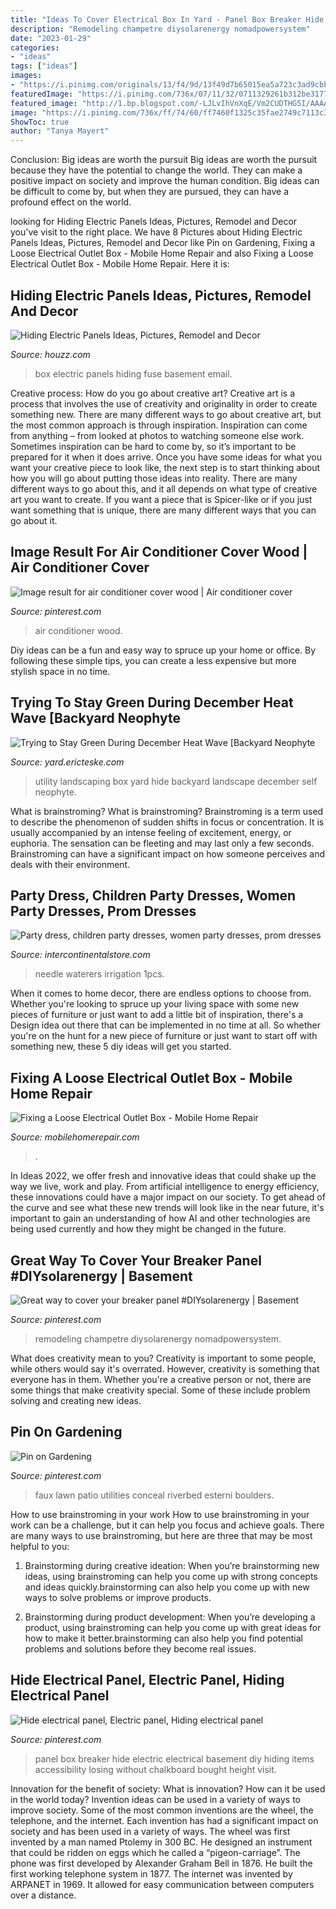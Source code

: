 ```yaml
---
title: "Ideas To Cover Electrical Box In Yard - Panel Box Breaker Hide Electric Electrical Basement Diy Hiding Items Accessibility Losing Without Chalkboard Bought Height Visit"
description: "Remodeling champetre diysolarenergy nomadpowersystem"
date: "2023-01-29"
categories:
- "ideas"
tags: ["ideas"]
images:
- "https://i.pinimg.com/originals/13/f4/9d/13f49d7b65015ea5a723c3ad9cbb1a7a.jpg"
featuredImage: "https://i.pinimg.com/736x/07/11/32/0711329261b312be3177d5b977b9b320--landscaping-rocks-utility-box-landscaping.jpg"
featured_image: "http://1.bp.blogspot.com/-LJLvIhVnXqE/Vm2CUDTHG5I/AAAAAAAAIP8/mN1D-GwBZ40/s1600/utility%2Bbox%2Blandscaping.JPG"
image: "https://i.pinimg.com/736x/ff/74/60/ff7460f1325c35fae2749c7113c3dedd.jpg"
ShowToc: true
author: "Tanya Mayert"
---
```



Conclusion: Big ideas are worth the pursuit
Big ideas are worth the pursuit because they have the potential to change the world. They can make a positive impact on society and improve the human condition. Big ideas can be difficult to come by, but when they are pursued, they can have a profound effect on the world.

	

		
looking for Hiding Electric Panels Ideas, Pictures, Remodel and Decor you've visit to the right place. We have 8 Pictures about Hiding Electric Panels Ideas, Pictures, Remodel and Decor like Pin on Gardening, Fixing a Loose Electrical Outlet Box - Mobile Home Repair and also Fixing a Loose Electrical Outlet Box - Mobile Home Repair. Here it is:
		
    
## Hiding Electric Panels Ideas, Pictures, Remodel And Decor

<img loading=lazy src="https://st.hzcdn.com/fimgs/2fd1340f03f38f61_0889-w500-h666-b0-p0--transitional-basement.jpg" onerror="this.onerror=null;this.src='https://tse1.mm.bing.net/th?id=OIP.apoGgw5-nJM0rjpZY9iUZQHaJ3&amp;pid=15.1';" alt="Hiding Electric Panels Ideas, Pictures, Remodel and Decor">

_Source: houzz.com_

>box electric panels hiding fuse basement email. 

	

Creative process: How do you go about creative art?
Creative art is a process that involves the use of creativity and originality in order to create something new. There are many different ways to go about creative art, but the most common approach is through inspiration. Inspiration can come from anything – from looked at photos to watching someone else work. Sometimes inspiration can be hard to come by, so it’s important to be prepared for it when it does arrive. Once you have some ideas for what you want your creative piece to look like, the next step is to start thinking about how you will go about putting those ideas into reality. There are many different ways to go about this, and it all depends on what type of creative art you want to create. If you want a piece that is Spicer-like or if you just want something that is unique, there are many different ways that you can go about it.

    
## Image Result For Air Conditioner Cover Wood | Air Conditioner Cover

<img loading=lazy src="https://i.pinimg.com/736x/51/dd/b7/51ddb7193d5616a1a9f0e3a7f195fcd6.jpg" onerror="this.onerror=null;this.src='https://tse2.mm.bing.net/th?id=OIP.hY4wu53UEGx51XJOfkwFKgHaJ3&amp;pid=15.1';" alt="Image result for air conditioner cover wood | Air conditioner cover">

_Source: pinterest.com_

>air conditioner wood. 

	

Diy ideas can be a fun and easy way to spruce up your home or office. By following these simple tips, you can create a less expensive but more stylish space in no time.

    
## Trying To Stay Green During December Heat Wave [Backyard Neophyte

<img loading=lazy src="http://1.bp.blogspot.com/-LJLvIhVnXqE/Vm2CUDTHG5I/AAAAAAAAIP8/mN1D-GwBZ40/s1600/utility%2Bbox%2Blandscaping.JPG" onerror="this.onerror=null;this.src='https://tse1.mm.bing.net/th?id=OIP.Gro1W6wZ7hYzcgYWbv_I6AHaLG&amp;pid=15.1';" alt="Trying to Stay Green During December Heat Wave [Backyard Neophyte">

_Source: yard.ericteske.com_

>utility landscaping box yard hide backyard landscape december self neophyte. 

	

What is brainstroming?
What is brainstroming? Brainstroming is a term used to describe the phenomenon of sudden shifts in focus or concentration. It is usually accompanied by an intense feeling of excitement, energy, or euphoria. The sensation can be fleeting and may last only a few seconds. Brainstroming can have a significant impact on how someone perceives and deals with their environment.

    
## Party Dress, Children Party Dresses, Women Party Dresses, Prom Dresses

<img loading=lazy src="https://ae01.alicdn.com/kf/HTB1q3E5Ob2pK1RjSZFsq6yNlXXag.jpg" onerror="this.onerror=null;this.src='https://tse1.mm.bing.net/th?id=OIP.9SC2OQq0Cojeqzo1YG_9ywHaHa&amp;pid=15.1';" alt="Party dress, children party dresses, women party dresses, prom dresses">

_Source: intercontinentalstore.com_

>needle waterers irrigation 1pcs. 

	

When it comes to home decor, there are endless options to choose from. Whether you're looking to spruce up your living space with some new pieces of furniture or just want to add a little bit of inspiration, there's a Design idea out there that can be implemented in no time at all. So whether you're on the hunt for a new piece of furniture or just want to start off with something new, these 5 diy ideas will get you started.

    
## Fixing A Loose Electrical Outlet Box - Mobile Home Repair

<img loading=lazy src="https://www.mobilehomerepair.com/wp-content/uploads/2017/03/fix-loose-electrical-outlet-socket.jpg" onerror="this.onerror=null;this.src='https://tse3.mm.bing.net/th?id=OIP.dJEbiSgfmkFnCwtqq34a9AHaFj&amp;pid=15.1';" alt="Fixing a Loose Electrical Outlet Box - Mobile Home Repair">

_Source: mobilehomerepair.com_

>. 

	

In Ideas 2022, we offer fresh and innovative ideas that could shake up the way we live, work and play. From artificial intelligence to energy efficiency, these innovations could have a major impact on our society. To get ahead of the curve and see what these new trends will look like in the near future, it's important to gain an understanding of how AI and other technologies are being used currently and how they might be changed in the future.

    
## Great Way To Cover Your Breaker Panel #DIYsolarenergy | Basement

<img loading=lazy src="https://i.pinimg.com/736x/ff/74/60/ff7460f1325c35fae2749c7113c3dedd.jpg" onerror="this.onerror=null;this.src='https://tse1.mm.bing.net/th?id=OIP.812yb5UGeBokAt_u1j1MawHaJ3&amp;pid=15.1';" alt="Great way to cover your breaker panel #DIYsolarenergy | Basement">

_Source: pinterest.com_

>remodeling champetre diysolarenergy nomadpowersystem. 

	

What does creativity mean to you?
Creativity is important to some people, while others would say it's overrated. However, creativity is something that everyone has in them. Whether you're a creative person or not, there are some things that make creativity special. Some of these include problem solving and creating new ideas.

    
## Pin On Gardening

<img loading=lazy src="https://i.pinimg.com/736x/07/11/32/0711329261b312be3177d5b977b9b320--landscaping-rocks-utility-box-landscaping.jpg" onerror="this.onerror=null;this.src='https://tse2.mm.bing.net/th?id=OIP.353-unwX4rZ6V7H8IrOoMwHaHa&amp;pid=15.1';" alt="Pin on Gardening">

_Source: pinterest.com_

>faux lawn patio utilities conceal riverbed esterni boulders. 

	

How to use brainstroming in your work
How to use brainstroming in your work can be a challenge, but it can help you focus and achieve goals. There are many ways to use brainstroming, but here are three that may be most helpful to you:
1. Brainstorming during creative ideation: When you’re brainstorming new ideas, using brainstroming can help you come up with strong concepts and ideas quickly.brainstorming can also help you come up with new ways to solve problems or improve products.

2. Brainstorming during product development: When you’re developing a product, using brainstroming can help you come up with great ideas for how to make it better.brainstorming can also help you find potential problems and solutions before they become real issues.


    
## Hide Electrical Panel, Electric Panel, Hiding Electrical Panel

<img loading=lazy src="https://i.pinimg.com/originals/13/f4/9d/13f49d7b65015ea5a723c3ad9cbb1a7a.jpg" onerror="this.onerror=null;this.src='https://tse4.mm.bing.net/th?id=OIP.FKwQycuMQAVtAuLTHKv8eAHaJ4&amp;pid=15.1';" alt="Hide electrical panel, Electric panel, Hiding electrical panel">

_Source: pinterest.com_

>panel box breaker hide electric electrical basement diy hiding items accessibility losing without chalkboard bought height visit. 

	

Innovation for the benefit of society: What is innovation? How can it be used in the world today?
Invention ideas can be used in a variety of ways to improve society. Some of the most common inventions are the wheel, the telephone, and the internet. Each invention has had a significant impact on society and has been used in a variety of ways. The wheel was first invented by a man named Ptolemy in 300 BC. He designed an instrument that could be ridden on eggs which he called a “pigeon-carriage”. The phone was first developed by Alexander Graham Bell in 1876. He built the first working telephone system in 1877. The internet was invented by ARPANET in 1969. It allowed for easy communication between computers over a distance.

